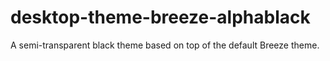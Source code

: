 # desktop-theme-breeze-alphablack
A semi-transparent black theme based on top of the default Breeze theme.
